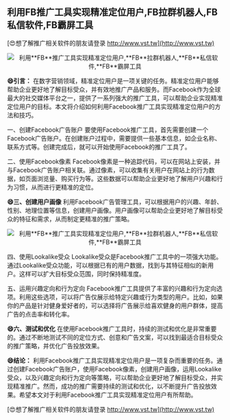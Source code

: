 ## **利用**FB**推广工具实现精准定位用户,**FB**拉群机器人,**FB**私信软件,**FB**霸屏工具**

[😍想了解推广相关软件的朋友请登录 http://www.vst.tw](http://www.vst.tw)

 <center><img src="https://vst.tw/MP4/tuiguang/png/0.png" alt="利用**FB**推广工具实现精准定位用户,**FB**拉群机器人,**FB**私信软件,**FB**霸屏工具"></center>

**😄引言：**
在数字营销领域，精准定位用户是一项关键的任务。精准定位用户能够帮助企业更好地了解目标受众，并有效地推广产品和服务。而Facebook作为全球最大的社交媒体平台之一，提供了一系列强大的推广工具，可以帮助企业实现精准定位用户的目标。本文将介绍如何利用Facebook推广工具实现精准定位用户的方法和技巧。

一、创建Facebook广告账户
要使用Facebook推广工具，首先需要创建一个Facebook广告账户。在创建账户过程中，需要提供一些基本信息，如企业名称、联系方式等。创建完成后，就可以开始使用Facebook的推广工具了。

二、使用Facebook像素
Facebook像素是一种追踪代码，可以在网站上安装，并与Facebook广告账户相关联。通过像素，可以收集有关用户在网站上的行为数据，如页面浏览量、购买行为等。这些数据可以帮助企业更好地了解用户兴趣和行为习惯，从而进行更精准的定位。

**😄三、创建用户画像**
利用Facebook广告管理工具，可以根据用户的兴趣、年龄、性别、地理位置等信息，创建用户画像。用户画像可以帮助企业更好地了解目标受众的特征和需求，从而制定更精准的推广策略。

 <center><img src="https://vst.tw/MP4/tuiguang/png/0.png" alt="利用**FB**推广工具实现精准定位用户,**FB**拉群机器人,**FB**私信软件,**FB**霸屏工具"></center>

四、使用Lookalike受众
Lookalike受众是Facebook推广工具中的一项强大功能。通过Lookalike受众功能，可以根据已有的用户数据，找到与其特征相似的新用户。这样可以扩大目标受众范围，同时保持精准度。

五、运用兴趣定向和行为定向
Facebook推广工具提供了丰富的兴趣和行为定向选项。利用这些选项，可以将广告仅展示给特定兴趣或行为类型的用户。比如，如果你的产品是针对健身爱好者的，可以选择将广告展示给喜欢健身的用户群体，提高广告的点击率和转化率。

**😄六、测试和优化**
在使用Facebook推广工具时，持续的测试和优化是非常重要的。通过不断地测试不同的定位方式、创意和广告文案，可以找到最适合目标受众的推广策略，并优化广告投放效果。

**😄结论：**
利用Facebook推广工具实现精准定位用户是一项复杂而重要的任务。通过创建Facebook广告账户，使用Facebook像素，创建用户画像，运用Lookalike受众，以及兴趣定向和行为定向等策略，可以帮助企业更好地了解目标受众，并实现精准推广。然而，成功的推广需要持续的测试和优化，以不断提升广告投放效果。希望本文对于利用Facebook推广工具实现精准定位用户有所帮助。

[😍想了解推广相关软件的朋友请登录 http://www.vst.tw](http://www.vst.tw)



